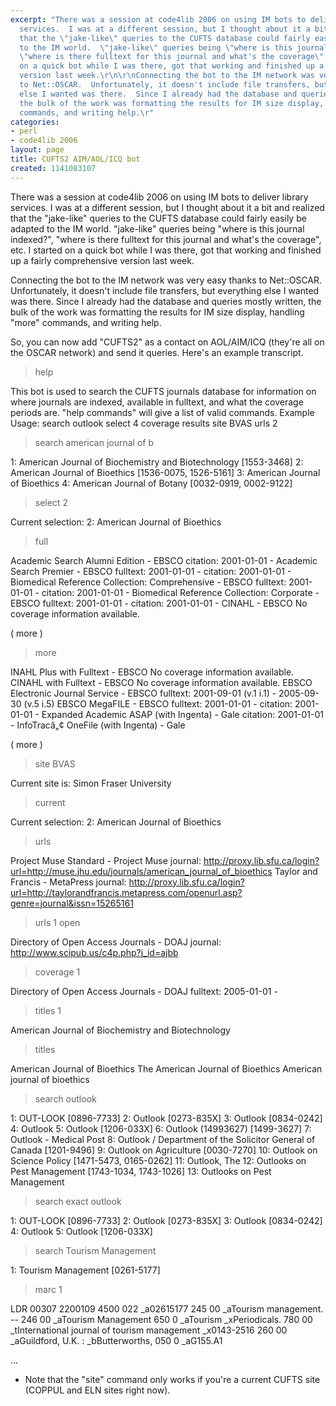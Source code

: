 ```yaml
---
excerpt: "There was a session at code4lib 2006 on using IM bots to deliver library
  services.  I was at a different session, but I thought about it a bit and realized
  that the \"jake-like\" queries to the CUFTS database could fairly easily be adapted
  to the IM world.  \"jake-like\" queries being \"where is this journal indexed?\",
  \"where is there fulltext for this journal and what's the coverage\", etc.  I started
  on a quick bot while I was there, got that working and finished up a fairly comprehensive
  version last week.\r\n\r\nConnecting the bot to the IM network was very easy thanks
  to Net::OSCAR.  Unfortunately, it doesn't include file transfers, but everything
  else I wanted was there.  Since I already had the database and queries mostly written,
  the bulk of the work was formatting the results for IM size display, handling \"more\"
  commands, and writing help.\r"
categories:
- perl
- code4lib 2006
layout: page
title: CUFTS2 AIM/AOL/ICQ bot
created: 1141083107
---
```

There was a session at code4lib 2006 on using IM bots to deliver library services.  I was at a different session, but I thought about it a bit and realized that the "jake-like" queries to the CUFTS database could fairly easily be adapted to the IM world.  "jake-like" queries being "where is this journal indexed?", "where is there fulltext for this journal and what's the coverage", etc.  I started on a quick bot while I was there, got that working and finished up a fairly comprehensive version last week.

Connecting the bot to the IM network was very easy thanks to Net::OSCAR.  Unfortunately, it doesn't include file transfers, but everything else I wanted was there.  Since I already had the database and queries mostly written, the bulk of the work was formatting the results for IM size display, handling "more" commands, and writing help.

So, you can now add "CUFTS2" as a contact on AOL/AIM/ICQ (they're all on the OSCAR network) and send it queries.  Here's an example transcript.

> help

This bot is used to search the CUFTS journals database for information on where journals are indexed, available in fulltext, and what the coverage periods are.
"help commands" will give a list of valid commands.
Example Usage:
 search outlook
 select 4
 coverage
 results
 site BVAS
 urls 2

> search american journal of b

1: American Journal of Biochemistry and Biotechnology [1553-3468]
2: American Journal of Bioethics [1536-0075, 1526-5161]
3: American Journal of Bioethics
4: American Journal of Botany [0032-0919, 0002-9122]

> select 2

Current selection: 2: American Journal of Bioethics

> full

Academic Search Alumni Edition - EBSCO
  citation: 2001-01-01 - 
Academic Search Premier - EBSCO
  fulltext: 2001-01-01 - 
  citation: 2001-01-01 - 
Biomedical Reference Collection: Comprehensive - EBSCO
  fulltext: 2001-01-01 - 
  citation: 2001-01-01 - 
Biomedical Reference Collection: Corporate - EBSCO
  fulltext: 2001-01-01 - 
  citation: 2001-01-01 - 
CINAHL - EBSCO
  No coverage information available.

( more )

> more

INAHL Plus with Fulltext - EBSCO
  No coverage information available.
CINAHL with Fulltext - EBSCO
  No coverage information available.
EBSCO Electronic Journal Service - EBSCO
  fulltext: 2001-09-01 (v.1 i.1) - 2005-09-30 (v.5 i.5)
EBSCO MegaFILE - EBSCO
  fulltext: 2001-01-01 - 
  citation: 2001-01-01 - 
Expanded Academic ASAP (with Ingenta) - Gale
  citation: 2001-01-01 - 
InfoTracâ„¢ OneFile (with Ingenta) - Gale

( more )


> site BVAS

Current site is: Simon Fraser University

> current

Current selection: 2: American Journal of Bioethics

> urls

Project Muse Standard - Project Muse
journal: http://proxy.lib.sfu.ca/login?url=http://muse.jhu.edu/journals/american_journal_of_bioethics
Taylor and Francis - MetaPress
journal: http://proxy.lib.sfu.ca/login?url=http://taylorandfrancis.metapress.com/openurl.asp?genre=journal&issn=15265161

> urls 1 open

Directory of Open Access Journals - DOAJ
journal: http://www.scipub.us/c4p.php?j_id=ajbb

> coverage 1

Directory of Open Access Journals - DOAJ
     fulltext: 2005-01-01 - 

> titles 1

American Journal of Biochemistry and Biotechnology

> titles

American Journal of Bioethics
The American Journal of Bioethics
American journal of bioethics

> search outlook

1: OUT-LOOK [0896-7733]
2: Outlook [0273-835X]
3: Outlook [0834-0242]
4: Outlook
5: Outlook [1206-033X]
6: Outlook (14993627) [1499-3627]
7: Outlook - Medical Post
8: Outlook / Department of the Solicitor General of Canada [1201-9496]
9: Outlook on Agriculture [0030-7270]
10: Outlook on Science Policy [1471-5473, 0165-0262]
11: Outlook, The
12: Outlooks on Pest Management [1743-1034, 1743-1026]
13: Outlooks on Pest Management

> search exact outlook

1: OUT-LOOK [0896-7733]
2: Outlook [0273-835X]
3: Outlook [0834-0242]
4: Outlook
5: Outlook [1206-033X]

> search Tourism Management

1: Tourism Management [0261-5177]

> marc 1

LDR 00307     2200109   4500
022    _a02615177
245 00 _aTourism management. --
246 00 _aTourism Management
650  0 _aTourism
      _xPeriodicals.
780 00 _tInternational journal of tourism management
      _x0143-2516
260 00 _aGuildford, U.K. :
      _bButterworths,
050 0  _aG155.A1


...

* Note that the "site" command only works if you're a current CUFTS site (COPPUL and ELN sites right now).
